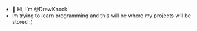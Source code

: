 - 👋 Hi, I’m @DrewKnock
- im trying to learn programming and this will be where my projects will be stored :)

<!---
PPsurgeon/PPsurgeon is a ✨ special ✨ repository because its `README.md` (this file) appears on your GitHub profile.
You can click the Preview link to take a look at your changes.
--->
